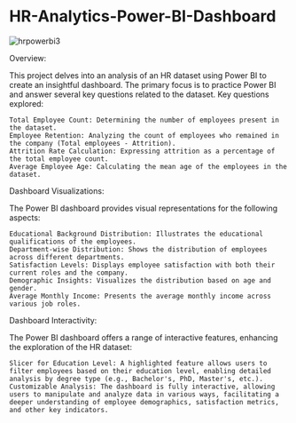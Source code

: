 # HR-Analytics-Power-BI-Dashboard 
![hrpowerbi3](https://github.com/EnioKurtesi/HR-Analytics-Power-BI-Dashboard/assets/73586532/dda45753-0598-4e45-94ea-b467b502043e)


Overview:

This project delves into an analysis of an HR dataset using Power BI to create an insightful dashboard. The primary focus is to practice Power BI and answer several key questions related to the dataset.
Key questions explored:

    Total Employee Count: Determining the number of employees present in the dataset.
    Employee Retention: Analyzing the count of employees who remained in the company (Total employees - Attrition).
    Attrition Rate Calculation: Expressing attrition as a percentage of the total employee count.
    Average Employee Age: Calculating the mean age of the employees in the dataset.

Dashboard Visualizations:

The Power BI dashboard provides visual representations for the following aspects:

    Educational Background Distribution: Illustrates the educational qualifications of the employees.
    Department-wise Distribution: Shows the distribution of employees across different departments.
    Satisfaction Levels: Displays employee satisfaction with both their current roles and the company.
    Demographic Insights: Visualizes the distribution based on age and gender.
    Average Monthly Income: Presents the average monthly income across various job roles.

Dashboard Interactivity:

The Power BI dashboard offers a range of interactive features, enhancing the exploration of the HR dataset:

    Slicer for Education Level: A highlighted feature allows users to filter employees based on their education level, enabling detailed analysis by degree type (e.g., Bachelor's, PhD, Master's, etc.).
    Customizable Analysis: The dashboard is fully interactive, allowing users to manipulate and analyze data in various ways, facilitating a deeper understanding of employee demographics, satisfaction metrics, and other key indicators.
    
